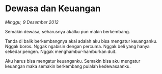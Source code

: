 # Dewasa dan Keuangan

_Minggu, 9 Desember 2012_

Semakin dewasa, seharusnya akalku pun makin berkembang.

Tanda di balik berkembangnya akal adalah aku bisa mengatur keuanganku. Nggak boros. Nggak ngabisin dengan percuma. Nggak beli yang hanya sekedar pengen. Nggak menghambur-hamburkan duit.

Aku harus bisa mengatur keuanganku. Semakin bisa aku mengatur keuangan maka semakin berkembang pulalah kedewasaanku.